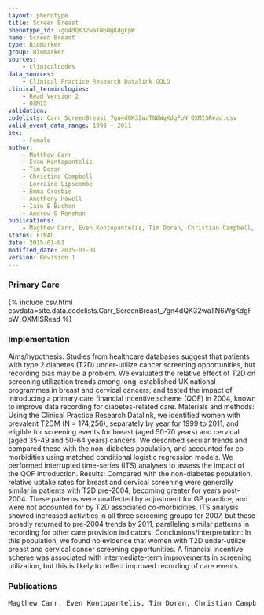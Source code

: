 ```yaml
---
layout: phenotype
title: Screen Breast
phenotype_id: 7gn4dQK32waTN6WgKdgFpW
name: Screen Breast
type: Biomarker
group: Biomarker
sources: 
    - clinicalcodes
data_sources:
    - Clinical Practice Research Datalink GOLD
clinical_terminologies:
    - Read Version 2
    - OXMIS
validation:
codelists: Carr_ScreenBreast_7gn4dQK32waTN6WgKdgFpW_OXMISRead.csv
valid_event_data_range: 1999 - 2011
sex:
    - Female    
author:
    - Matthew Carr
    - Evan Kontopantelis
    - Tim Doran
    - Christine Campbell
    - Lorraine Lipscombe
    - Emma Crosbie
    - Anothony Howell
    - Iain E Buchan
    - Andrew G Renehan   
publications:
    - Magthew Carr, Even Kontopantelis, Tim Doran, Christian Campbell, Lorraine Lipscombe, Emma Crosbie, Anthony Howell, Iain E Buchan, Andrew G Renehan, Breast and Cervical Cancer Screening Utilization, and recording bias, in women with type 2 diabetes (UK). 2015.
status: FINAL
date: 2015-01-01
modified_date: 2015-01-01
version: Revision 1
---
```


### Primary Care

{% include csv.html csvdata=site.data.codelists.Carr_ScreenBreast_7gn4dQK32waTN6WgKdgFpW_OXMISRead %}

### Implementation

Aims/hypothesis: Studies from healthcare databases suggest that patients with type 2 diabetes (T2D) under-utilize cancer screening opportunities, but recording bias may be a problem. We evaluated the relative effect of T2D on screening utilization trends among long-established UK national programmes in breast and cervical cancers; and tested the impact of introducing a primary care financial incentive scheme (QOF) in 2004, known to improve data recording for diabetes-related care. Materials and methods: Using the Clinical Practice Research Datalink, we identified women with prevalent T2DM (N = 174,256), separately by year for 1999 to 2011, and eligible for screening events for breast (aged 50-70 years) and cervical (aged 35-49 and 50-64 years) cancers. We described secular trends and compared these with the non-diabetes population, and accounted for co-morbidities using matched conditional logistic regression models. We performed interrupted time-series (ITS) analyses to assess the impact of the QOF introduction. Results: Compared with the non-diabetes population, relative uptake rates for breast and cervical screening were generally similar in patients with T2D pre-2004, becoming greater for years post-2004. These patterns were unaffected by adjustment for GP practice, and were not accounted for by T2D associated co-morbidities. ITS analysis showed increased activities in all three screening groups for 2007, but these broadly returned to pre-2004 trends by 2011, paralleling similar patterns in recording for other care provision indicators. Conclusions/interpretation: In this population, we found no evidence that women with T2D under-utilize breast and cervical cancer screening opportunities. A financial incentive scheme was associated with intermediate-term improvements in screening utilization, but this is likely to reflect improved recording of care events.

### Publications

<pre>
Magthew Carr, Even Kontopantelis, Tim Doran, Christian Campbell, Lorraine Lipscombe, Emma Crosbie, Anthony Howell, Iain E Buchan, Andrew G Renehan, Breast and Cervical Cancer Screening Utilization, and recording bias, in women with type 2 diabetes (UK). 2015.
</pre>
